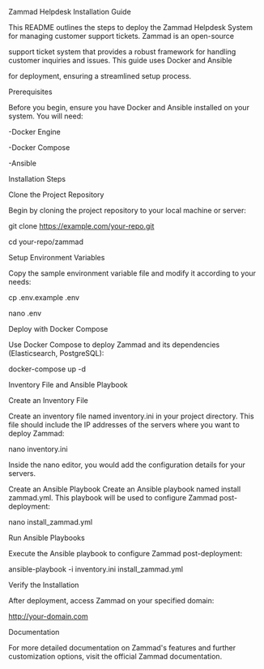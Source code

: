 Zammad Helpdesk Installation Guide

This README outlines the steps to deploy the Zammad Helpdesk System for managing customer support tickets. Zammad is an open-source 

support ticket system that provides a robust framework for handling customer inquiries and issues. This guide uses Docker and Ansible 

for deployment, ensuring a streamlined setup process.

Prerequisites

Before you begin, ensure you have Docker and Ansible installed on your system. You will need:

-Docker Engine

-Docker Compose

-Ansible

Installation Steps

Clone the Project Repository

Begin by cloning the project repository to your local machine or server:

git clone https://example.com/your-repo.git

cd your-repo/zammad

Setup Environment Variables

Copy the sample environment variable file and modify it according to your needs:

cp .env.example .env

nano .env

Deploy with Docker Compose

Use Docker Compose to deploy Zammad and its dependencies (Elasticsearch, PostgreSQL):

docker-compose up -d

Inventory File and Ansible Playbook

Create an Inventory File

Create an inventory file named inventory.ini in your project directory. This file should include the IP addresses of the servers where you want to deploy Zammad:

nano inventory.ini

Inside the nano editor, you would add the configuration details for your servers.

Create an Ansible Playbook Create an Ansible playbook named install zammad.yml. This playbook will be used to configure Zammad post-deployment:

nano install_zammad.yml

Run Ansible Playbooks

Execute the Ansible playbook to configure Zammad post-deployment:

ansible-playbook -i inventory.ini install_zammad.yml

Verify the Installation

After deployment, access Zammad on your specified domain:

http://your-domain.com


Documentation

For more detailed documentation on Zammad's features and further customization options, visit the official Zammad documentation.













